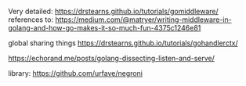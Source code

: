 
Very detailed:
https://drstearns.github.io/tutorials/gomiddleware/
references to: https://medium.com/@matryer/writing-middleware-in-golang-and-how-go-makes-it-so-much-fun-4375c1246e81

global sharing things
https://drstearns.github.io/tutorials/gohandlerctx/<Paste> 

https://echorand.me/posts/golang-dissecting-listen-and-serve/

library:
https://github.com/urfave/negroni
